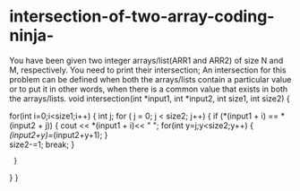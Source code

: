 # intersection-of-two-array-coding-ninja-
You have been given two integer arrays/list(ARR1 and ARR2) of size N and M, respectively. You need to print their intersection; An intersection for this problem can be defined when both the arrays/lists contain a particular value or to put it in other words, when there is a common value that exists in both the arrays/lists.
void intersection(int *input1, int *input2, int size1, int size2)
{

  
   for(int i=0;i<size1;i++)
   {
     int j;
     for ( j = 0; j < size2; j++)
     {
       if (*(input1 + i) == *(input2 + j)) 
       {
         cout << *(input1 + i)<< " ";
         for(int y=j;y<size2;y++)
         {
            *(input2+y)=*(input2+y+1);
         }        
         size2-=1;
         break;
       }
         
     }
    
   }
}
